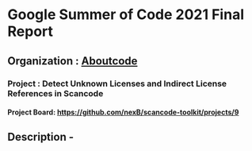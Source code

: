 # Google Summer of Code 2021 Final Report
## Organization : [Aboutcode](https://www.aboutcode.org/)
### Project : Detect Unknown Licenses and Indirect License References in Scancode 
#### Project Board: https://github.com/nexB/scancode-toolkit/projects/9
## Description - 
